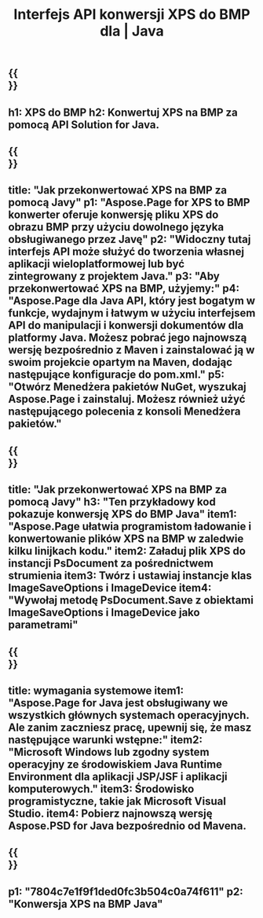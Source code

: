 ﻿---
translation: true
template: /_templates/_conversion-child-java.md
title: Interfejs API konwersji XPS do BMP dla | Java
url: /java/conversion/xps-to-bmp/
description: Przykładowy kod konwersji Java dla formatu XPS do pliku BMP. Użyj tego przykładowego kodu, aby przekonwertować XPS na BMP w dowolnej aplikacji internetowej lub desktopowej Java.
informat: XPS
outformat: BMP
otherformats: EPS PS
---

{{<section banner>}}
---
h1: XPS do BMP
h2: Konwertuj XPS na BMP za pomocą API Solution for Java.
---

{{<section overview>}}
---
title: "Jak przekonwertować XPS na BMP za pomocą Javy"
p1: "Aspose.Page for XPS to BMP konwerter oferuje konwersję pliku XPS do obrazu BMP przy użyciu dowolnego języka obsługiwanego przez Javę"
p2: "Widoczny tutaj interfejs API może służyć do tworzenia własnej aplikacji wieloplatformowej lub być zintegrowany z projektem Java."
p3: "Aby przekonwertować XPS na BMP, użyjemy:"
p4: "Aspose.Page dla Java API, który jest bogatym w funkcje, wydajnym i łatwym w użyciu interfejsem API do manipulacji i konwersji dokumentów dla platformy Java. Możesz pobrać jego najnowszą wersję bezpośrednio z Maven i zainstalować ją w swoim projekcie opartym na Maven, dodając następujące konfiguracje do pom.xml."
p5: "Otwórz Menedżera pakietów NuGet, wyszukaj Aspose.Page i zainstaluj. Możesz również użyć następującego polecenia z konsoli Menedżera pakietów."
---

{{<section feature1>}}
---
title: "Jak przekonwertować XPS na BMP za pomocą Javy"
h3: "Ten przykładowy kod pokazuje konwersję XPS do BMP Java"
item1: "Aspose.Page ułatwia programistom ładowanie i konwertowanie plików XPS na BMP w zaledwie kilku linijkach kodu."
item2: Załaduj plik XPS do instancji PsDocument za pośrednictwem strumienia
item3: Twórz i ustawiaj instancje klas ImageSaveOptions i ImageDevice
item4: "Wywołaj metodę PsDocument.Save z obiektami ImageSaveOptions i ImageDevice jako parametrami"
---

{{<section feature2>}}
---
title: wymagania systemowe
item1: "Aspose.Page for Java jest obsługiwany we wszystkich głównych systemach operacyjnych. Ale zanim zaczniesz pracę, upewnij się, że masz następujące warunki wstępne:"
item2: "Microsoft Windows lub zgodny system operacyjny ze środowiskiem Java Runtime Environment dla aplikacji JSP/JSF i aplikacji komputerowych."
item3: Środowisko programistyczne, takie jak Microsoft Visual Studio.
item4: Pobierz najnowszą wersję Aspose.PSD for Java bezpośrednio od Mavena.
---

{{<section gist>}}
---
p1: "7804c7e1f9f1ded0fc3b504c0a74f611"
p2: "Konwersja XPS na BMP Java"
---
